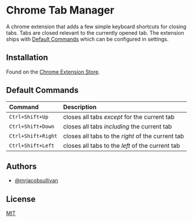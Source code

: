 # Chrome Tab Manager

A chrome extension that adds a few simple keyboard shortcuts for closing tabs. Tabs are closed relevant to the currently opened tab. The extension ships with [Default Commands](#default-commands) which can be configured in settings.

## Installation

Found on the [Chrome Extension Store]().

## Default Commands

| Command            | Description                                       |
| :----------------- | :------------------------------------------------ |
| `Ctrl+Shift+Up`    | closes all tabs _except_ for the current tab      |
| `Ctrl+Shift+Down`  | closes all tabs _including_ the current tab       |
| `Ctrl+Shift+Right` | closes all tabs to the _right_ of the current tab |
| `Ctrl+Shift+Left`  | closes all tabs to the _left_ of the current tab  |

## Authors

- [@mrjacobsullivan](https://www.github.com/mrjacobsullivan)

## License

[MIT](https://choosealicense.com/licenses/mit/)
